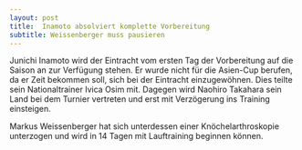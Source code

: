 ```yaml
---
layout: post
title:  Inamoto absolviert komplette Vorbereitung
subtitle: Weissenberger muss pausieren
---
```


Junichi Inamoto wird der Eintracht vom ersten Tag der Vorbereitung auf die Saison an zur Verfügung stehen. Er wurde nicht für die Asien-Cup berufen, da er Zeit bekommen soll, sich bei der Eintracht einzugewöhnen. Dies teilte sein Nationaltrainer Ivica Osim mit. Dagegen wird Naohiro Takahara sein Land bei dem Turnier vertreten und erst mit Verzögerung ins Training einsteigen.

Markus Weissenberger hat sich unterdessen einer Knöchelarthroskopie unterzogen und wird in 14 Tagen mit Lauftraining beginnen können.
